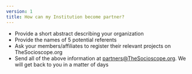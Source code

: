 ```yaml
---
version: 1
title: How can my Institution become partner?
---
```


- Provide a short abstract describing your organization
- Provide the names of 5 potential referents
- Ask your members/affiliates to register their relevant projects on TheSocioscope.org
- Send all of the above information at <partners@TheSocioscope.org>. We will get back to you in a matter of days

